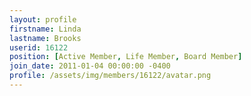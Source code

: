 ```yaml
---
layout: profile
firstname: Linda
lastname: Brooks
userid: 16122
position: [Active Member, Life Member, Board Member]
join_date: 2011-01-04 00:00:00 -0400
profile: /assets/img/members/16122/avatar.png
---
```

